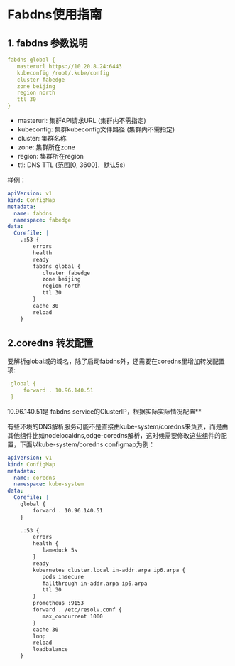 # Fabdns使用指南

## 1. fabdns 参数说明
```yaml
fabdns global {
   masterurl https://10.20.8.24:6443
   kubeconfig /root/.kube/config
   cluster fabedge
   zone beijing
   region north
   ttl 30
}
```
- masterurl: 集群API请求URL (集群内不需指定)
- kubeconfig: 集群kubeconfig文件路径 (集群内不需指定)
- cluster: 集群名称
- zone: 集群所在zone
- region: 集群所在region
- ttl: DNS TTL (范围[0, 3600]，默认5s)

样例：
```yaml
apiVersion: v1
kind: ConfigMap
metadata:
  name: fabdns
  namespace: fabedge
data:
  Corefile: |
    .:53 {
        errors
        health
        ready
        fabdns global {
           cluster fabedge
           zone beijing
           region north
           ttl 30
        }
        cache 30
        reload
    }
```


## 2.coredns 转发配置
要解析global域的域名，除了启动fabdns外，还需要在coredns里增加转发配置项: 
```yaml
 global {
     forward . 10.96.140.51
 }
```
10.96.140.51是 fabdns service的ClusterIP，根据实际实际情况配置**

有些环境的DNS解析服务可能不是直接由kube-system/coredns来负责，而是由其他组件比如nodelocaldns,edge-coredns解析，这时候需要修改这些组件的配置，下面以kube-system/coredns configmap为例：

```yaml
apiVersion: v1
kind: ConfigMap
metadata:
  name: coredns
  namespace: kube-system
data:
  Corefile: |
    global {
        forward . 10.96.140.51
    }
    
    .:53 {
        errors
        health {
           lameduck 5s
        }
        ready
        kubernetes cluster.local in-addr.arpa ip6.arpa {
           pods insecure
           fallthrough in-addr.arpa ip6.arpa
           ttl 30
        }
        prometheus :9153
        forward . /etc/resolv.conf {
           max_concurrent 1000
        }
        cache 30
        loop
        reload
        loadbalance
    }
```
